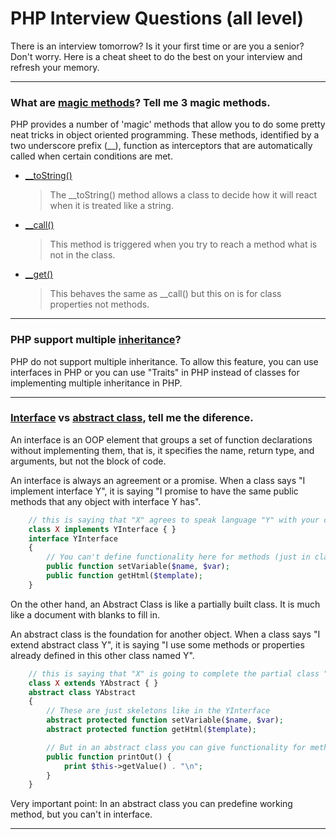 # PHP Interview Questions (all level)

There is an interview tomorrow? 
Is it your first time or are you a senior? Don't worry. Here is a cheat sheet to do the best on your interview and refresh your memory.

-----
### What are [magic methods](https://www.php.net/manual/en/language.oop5.magic.php)? Tell me 3 magic methods.
PHP provides a number of 'magic' methods that allow you to do some pretty neat tricks in object oriented programming.
These methods, identified by a two underscore prefix (__), function as interceptors that are automatically called when certain conditions are met.
- [__toString()](https://www.php.net/manual/en/language.oop5.magic.php#object.tostring)

    > The __toString() method allows a class to decide how it will react when it is treated like a string.
- [__call()](https://www.php.net/manual/en/language.oop5.overloading.php#object.call)

    > This method is triggered when you try to reach a method what is not in the class.
- [__get()](https://www.php.net/manual/en/language.oop5.overloading.php#object.get)

    > This behaves the same as __call() but this on is for class properties not methods.

-----

### PHP support multiple [inheritance](https://www.php.net/manual/en/language.oop5.inheritance.php)?

PHP do not support multiple inheritance. To allow this feature, you can use interfaces in PHP or you can use "Traits" in PHP instead of classes for implementing multiple inheritance in PHP.

-----
    
### [Interface](https://www.php.net/manual/en/language.oop5.interfaces.php) vs [abstract class](https://www.php.net/manual/en/language.oop5.abstract.php), tell me the diference. 

An interface is an OOP element that groups a set of function declarations without implementing them, that is, it specifies the name, return type, and arguments, but not the block of code.

An interface is always an agreement or a promise. When a class says "I implement interface Y", it is saying "I promise to have the same public methods that any object with interface Y has".
```php
    // this is saying that "X" agrees to speak language "Y" with your code.
    class X implements YInterface { }
    interface YInterface
    {
        // You can't define functionality here for methods (just in class X), these are just skeletons.
        public function setVariable($name, $var);
        public function getHtml($template);
    }
```

On the other hand, an Abstract Class is like a partially built class. It is much like a document with blanks to fill in.

An abstract class is the foundation for another object. When a class says "I extend abstract class Y", it is saying "I use some methods or properties already defined in this other class named Y".
```php
    // this is saying that "X" is going to complete the partial class "Y".
    class X extends YAbstract { }
    abstract class YAbstract
    {
        // These are just skeletons like in the YInterface
        abstract protected function setVariable($name, $var);
        abstract protected function getHtml($template);

        // But in an abstract class you can give functionality for method.
        public function printOut() {
            print $this->getValue() . "\n";
        }
    }
```

Very important point: In an abstract class you can predefine working method, but you can't in interface.

----
